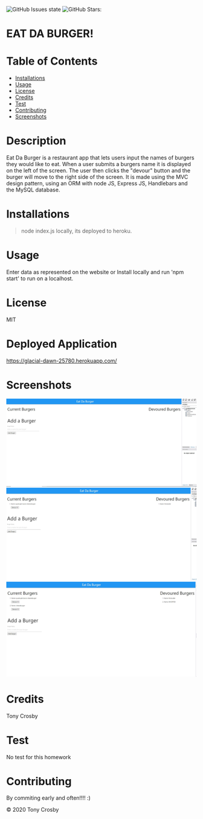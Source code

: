 ![GitHub Issues state](https://img.shields.io/github/issues/tonycrosby-tech/13_burger_app)
![GitHub Stars:](https://img.shields.io/github/stars/tonycrosby-tech/13_burger_app)

# EAT DA BURGER!

# Table of Contents

- [Installations](#Installations)
- [Usage](#Usage)
- [License](#License)
- [Credits](#Credits)
- [Test](#Test)
- [Contributing](#Contributing)
- [Screenshots](#Screenshots)

# Description

Eat Da Burger is a restaurant app that lets users input the names of burgers they would like to eat. When a user submits a burgers name it is displayed on the left of the screen. The user then clicks the "devour" button and the burger will move to the right side of the screen. It is made using the MVC design pattern, using an ORM with node JS, Express JS, Handlebars and the MySQL database.

# Installations

> node index.js locally, its deployed to heroku.

# Usage

Enter data as represented on the website or Install locally and run 'npm start' to run on a localhost.

# License

MIT

# Deployed Application

https://glacial-dawn-25780.herokuapp.com/

# Screenshots

![Homework](./public/assets/img/13_HW.JPG)
![Homework](<./public/assets/img/13_hw(2).JPG>)
![Homework](<./public/assets/img/13_hw(3).JPG>)

# Credits

Tony Crosby

# Test

No test for this homework

# Contributing

By commiting early and often!!!! :)

&copy; 2020 Tony Crosby
